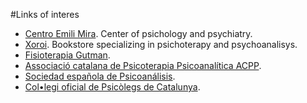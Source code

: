 #Links of interes

- [Centro Emili Mira](http://www.centreemilimira.com). Center of psichology and psychiatry.
- [Xoroi](http://www.xoroi.com). Bookstore specializing  in  psichoterapy and psychoanalisys.
- [Fisioterapia Gutman](www.fisioterapiagutman.com).
- [Associació catalana de Psicoterapia Psicoanalítica ACPP](www.psicoterapeuta.org).
- [Sociedad española de Psicoanálisis](http://www.socespsi.org).
- [Col•legi oficial de Psicòlegs de Catalunya](http://www.copc.org).